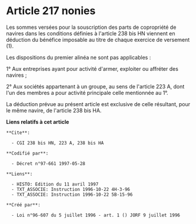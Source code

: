 # Article 217 nonies

Les sommes versées pour la souscription des parts de copropriété de navires dans les conditions définies à l'article 238 bis
HN viennent en déduction du bénéfice imposable au titre de chaque exercice de versement (1).

Les dispositions du premier alinéa ne sont pas applicables :

1° Aux entreprises ayant pour activité d'armer, exploiter ou affréter des navires ;

2° Aux sociétés appartenant à un groupe, au sens de l'article 223 A, dont l'un des membres a pour activité principale celle
mentionnée au 1°.

La déduction prévue au présent article est exclusive de celle résultant, pour le même navire, de l'article 238 bis HA.

**Liens relatifs à cet article**

	**Cite**:

	  - CGI 238 bis HN, 223 A, 238 bis HA

	**Codifié par**:

	  - Décret n°97-661 1997-05-28

	**Liens**:

	  - HISTO: Edition du 11 avril 1997
	  - TXT_ASSOCIE: Instruction 1996-10-22 4H-3-96
	  - TXT_ASSOCIE: Instruction 1996-10-22 5B-15-96

	**Créé par**:

	  - Loi n°96-607 du 5 juillet 1996 - art. 1 () JORF 9 juillet 1996
